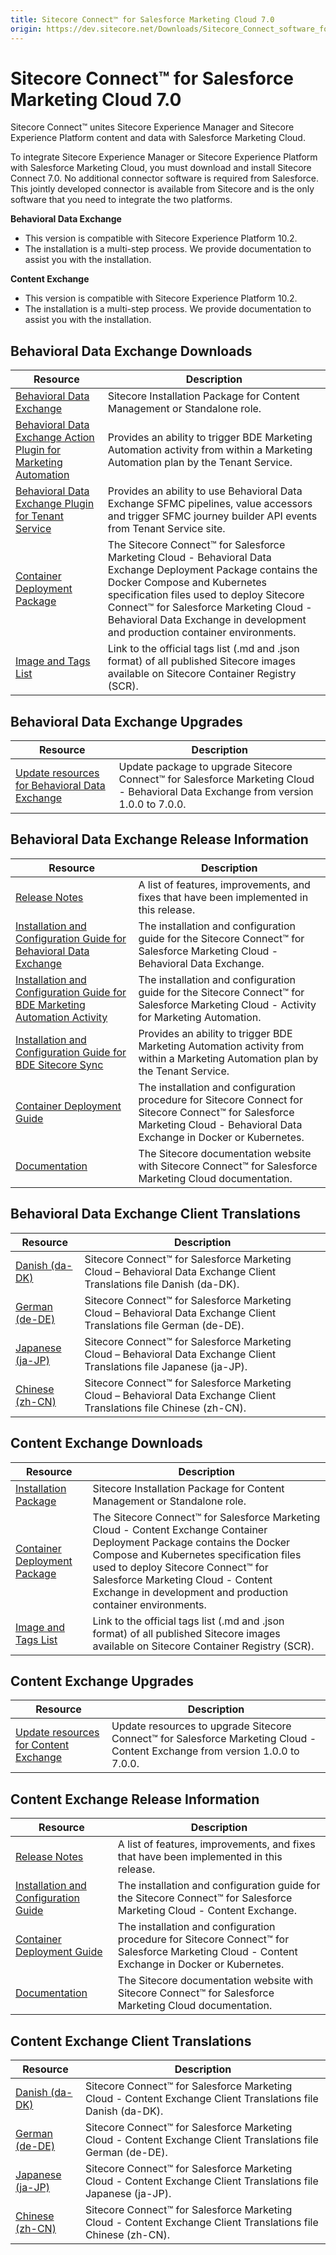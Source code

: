 ```yaml
---
title: Sitecore Connect™ for Salesforce Marketing Cloud 7.0
origin: https://dev.sitecore.net/Downloads/Sitecore_Connect_software_for_Salesforce_Marketing_Cloud/1x/Sitecore_Connect_software_for_Salesforce_Marketing_Cloud_70.aspx
---
```


# Sitecore Connect™ for Salesforce Marketing Cloud 7.0

Sitecore Connect™ unites Sitecore Experience Manager and Sitecore Experience Platform content and data with Salesforce Marketing Cloud.

To integrate Sitecore Experience Manager or Sitecore Experience Platform with Salesforce Marketing Cloud, you must download and install Sitecore Connect 7.0. No additional connector software is required from Salesforce. This jointly developed connector is available from Sitecore and is the only software that you need to integrate the two platforms.

**Behavioral Data Exchange**

-   This version is compatible with Sitecore Experience Platform 10.2.
-   The installation is a multi-step process. We provide documentation to assist you with the installation.

**Content Exchange**

-   This version is compatible with Sitecore Experience Platform 10.2.
-   The installation is a multi-step process. We provide documentation to assist you with the installation.

## Behavioral Data Exchange Downloads

 | Resource | Description |
 | --- | --- |
 | [Behavioral Data Exchange](https://sitecoredev.azureedge.net/~/media/5175E31BC89F451FAE638BCD56A17957.ashx?date=20211206T095310) | Sitecore Installation Package for Content Management or Standalone role. |
 | [Behavioral Data Exchange Action Plugin for Marketing Automation](https://sitecoredev.azureedge.net/~/media/438D687443604FBBBB013D58762CFB8E.ashx?date=20211206T095424) | Provides an ability to trigger BDE Marketing Automation activity from within a Marketing Automation plan by the Tenant Service. |
 | [Behavioral Data Exchange Plugin for Tenant Service](https://sitecoredev.azureedge.net/~/media/FC6F96BCAF044FEE9109861CB3D2B7B0.ashx?date=20211206T095452) | Provides an ability to use Behavioral Data Exchange SFMC pipelines, value accessors and trigger SFMC journey builder API events from Tenant Service site. |
 | [Container Deployment Package](https://github.com/Sitecore/container-deployment/releases/tag/sfmcbde%2F7.0.0.00416.144) | The Sitecore Connect™ for Salesforce Marketing Cloud - Behavioral Data Exchange Deployment Package contains the Docker Compose and Kubernetes specification files used to deploy Sitecore Connect™ for Salesforce Marketing Cloud - Behavioral Data Exchange in development and production container environments. |
 | [Image and Tags List](https://github.com/Sitecore/docker-images/tree/master/tags) | Link to the official tags list (.md and .json format) of all published Sitecore images available on Sitecore Container Registry (SCR). |

## Behavioral Data Exchange Upgrades

 | Resource | Description |
 | --- | --- |
 | [Update resources for Behavioral Data Exchange](https://dev.sitecore.net:443/downloads/Resource%20files%20for%20Modules/1x/Resource%20files%20for%20Modules%20100) | Update package to upgrade Sitecore Connect™ for Salesforce Marketing Cloud - Behavioral Data Exchange from version 1.0.0 to 7.0.0. |

## Behavioral Data Exchange Release Information

 | Resource | Description |
 | --- | --- |
 | [Release Notes](https://dev.sitecore.net:443/downloads/Sitecore%20Connect%20software%20for%20Salesforce%20Marketing%20Cloud/1x/Sitecore%20Connect%20software%20for%20Salesforce%20Marketing%20Cloud%2070/Release%20Notes%20%20BDE) | A list of features, improvements, and fixes that have been implemented in this release. |
 | [Installation and Configuration Guide for Behavioral Data Exchange](https://doc.sitecore.com/xp/en/developers/salesforce-marketing-cloud/70/sitecore-connect-for-salesforce-marketing-cloud/installing-sfmc-behavioral-data-exchange.html) | The installation and configuration guide for the Sitecore Connect™ for Salesforce Marketing Cloud - Behavioral Data Exchange. |
 | [Installation and Configuration Guide for BDE Marketing Automation Activity](https://doc.sitecore.com/xp/en/developers/salesforce-marketing-cloud/70/sitecore-connect-for-salesforce-marketing-cloud/install-sfmc-behavioral-data-exchange-activity-for-marketing-automation-on-prem.html) | The installation and configuration guide for the Sitecore Connect™ for Salesforce Marketing Cloud - Activity for Marketing Automation. |
 | [Installation and Configuration Guide for BDE Sitecore Sync](https://doc.sitecore.com/xp/en/developers/salesforce-marketing-cloud/70/sitecore-connect-for-salesforce-marketing-cloud/walkthrough--installing-sfmc-behavioral-data-exchange-sitecore-sync-on-prem.html) | Provides an ability to trigger BDE Marketing Automation activity from within a Marketing Automation plan by the Tenant Service. |
 | [Container Deployment Guide](https://doc.sitecore.com/xp/en/developers/salesforce-marketing-cloud/70/sitecore-connect-for-salesforce-marketing-cloud/installing-sfmc-behavioral-data-exchange-on-containers.html) | The installation and configuration procedure for Sitecore Connect for Sitecore Connect™ for Salesforce Marketing Cloud - Behavioral Data Exchange in Docker or Kubernetes. |
 | [Documentation](https://doc.sitecore.com/developers/salesforce-marketing-cloud/70/sitecore-connect-for-salesforce-marketing-cloud/en/sitecore-connect-for-salesforce-marketing-cloud.html) | The Sitecore documentation website with Sitecore Connect™ for Salesforce Marketing Cloud documentation. |

## Behavioral Data Exchange Client Translations

 | Resource | Description |
 | --- | --- |
 | [Danish (da-DK)](https://sitecoredev.azureedge.net/~/media/28D7F7CB753E44B69FF5CA3AE24AD1D0.ashx?date=20211206T095652) | Sitecore Connect™ for Salesforce Marketing Cloud – Behavioral Data Exchange Client Translations file Danish (da-DK). |
 | [German (de-DE)](https://sitecoredev.azureedge.net/~/media/D6623AD64EC243B9829127F4E256D5B1.ashx?date=20211206T095710) | Sitecore Connect™ for Salesforce Marketing Cloud – Behavioral Data Exchange Client Translations file German (de-DE). |
 | [Japanese (ja-JP)](https://sitecoredev.azureedge.net/~/media/B273BDD7933949FE94F9C73613807DFB.ashx?date=20211206T095740) | Sitecore Connect™ for Salesforce Marketing Cloud – Behavioral Data Exchange Client Translations file Japanese (ja-JP). |
 | [Chinese (zh-CN)](https://sitecoredev.azureedge.net/~/media/4FD77A4BE9E5411B89FAFC23B62FE912.ashx?date=20211206T095804) | Sitecore Connect™ for Salesforce Marketing Cloud – Behavioral Data Exchange Client Translations file Chinese (zh-CN). |

## Content Exchange Downloads

 | Resource | Description |
 | --- | --- |
 | [Installation Package](https://sitecoredev.azureedge.net/~/media/59923F34793247D784460C15B1C56D21.ashx?date=20211206T100852) | Sitecore Installation Package for Content Management or Standalone role. |
 | [Container Deployment Package](https://github.com/Sitecore/container-deployment/releases/tag/sfmcce%2F7.0.0.00210.245) | The Sitecore Connect™ for Salesforce Marketing Cloud - Content Exchange Container Deployment Package contains the Docker Compose and Kubernetes specification files used to deploy Sitecore Connect™ for Salesforce Marketing Cloud - Content Exchange in development and production container environments. |
 | [Image and Tags List](https://github.com/Sitecore/docker-images/tree/master/tags) | Link to the official tags list (.md and .json format) of all published Sitecore images available on Sitecore Container Registry (SCR). |

## Content Exchange Upgrades

 | Resource | Description |
 | --- | --- |
 | [Update resources for Content Exchange](https://dev.sitecore.net:443/downloads/Resource%20files%20for%20Modules/1x/Resource%20files%20for%20Modules%20100) | Update resources to upgrade Sitecore Connect™ for Salesforce Marketing Cloud - Content Exchange from version 1.0.0 to 7.0.0. |

## Content Exchange Release Information

 | Resource | Description |
 | --- | --- |
 | [Release Notes](https://dev.sitecore.net:443/downloads/Sitecore%20Connect%20software%20for%20Salesforce%20Marketing%20Cloud/1x/Sitecore%20Connect%20software%20for%20Salesforce%20Marketing%20Cloud%2070/Release%20Notes%20%20CE) | A list of features, improvements, and fixes that have been implemented in this release. |
 | [Installation and Configuration Guide](https://doc.sitecore.com/xp/en/developers/salesforce-marketing-cloud/70/sitecore-connect-for-salesforce-marketing-cloud/walkthrough--installing-sfmc-content-exchange-on-prem.html) | The installation and configuration guide for the Sitecore Connect™ for Salesforce Marketing Cloud - Content Exchange. |
 | [Container Deployment Guide](https://doc.sitecore.com/xp/en/developers/salesforce-marketing-cloud/70/sitecore-connect-for-salesforce-marketing-cloud/installing-sfmc-content-exchange-on-containers.html) | The installation and configuration procedure for Sitecore Connect™ for Salesforce Marketing Cloud - Content Exchange in Docker or Kubernetes. |
 | [Documentation](https://doc.sitecore.com/xp/en/developers/salesforce-marketing-cloud/70/sitecore-connect-for-salesforce-marketing-cloud/sfmc-content-exchange-architecture.html) | The Sitecore documentation website with Sitecore Connect™ for Salesforce Marketing Cloud documentation. |

## Content Exchange Client Translations

 | Resource | Description |
 | --- | --- |
 | [Danish (da-DK)](https://sitecoredev.azureedge.net/~/media/46C64A76BB14461895934C7470788FB6.ashx?date=20211206T100933) | Sitecore Connect™ for Salesforce Marketing Cloud - Content Exchange Client Translations file Danish (da-DK). |
 | [German (de-DE)](https://sitecoredev.azureedge.net/~/media/7CE6C5894E1A4312A6EBA561CA44E842.ashx?date=20211206T100954) | Sitecore Connect™ for Salesforce Marketing Cloud - Content Exchange Client Translations file German (de-DE). |
 | [Japanese (ja-JP)](https://sitecoredev.azureedge.net/~/media/C5EA4FC32B7B4F26916B0E4AB93F5BAD.ashx?date=20211206T101013) | Sitecore Connect™ for Salesforce Marketing Cloud - Content Exchange Client Translations file Japanese (ja-JP). |
 | [Chinese (zh-CN)](https://sitecoredev.azureedge.net/~/media/372774DDB4114FBA8CEECEB552B36CBF.ashx?date=20211206T101032) | Sitecore Connect™ for Salesforce Marketing Cloud - Content Exchange Client Translations file Chinese (zh-CN). |